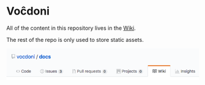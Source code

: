 # Voĉdoni

All of the content in this repository lives in the  [Wiki](https://github.com/vocdoni/docs/wiki).

The rest of the repo is only used to store static assets.


[![Screenshot](img/repo-wiki.png)](https://github.com/vocdoni/docs/wiki)
